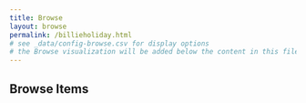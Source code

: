 ```yaml
---
title: Browse
layout: browse
permalink: /billieholiday.html
# see _data/config-browse.csv for display options
# the Browse visualization will be added below the content in this file
---
```


## Browse Items